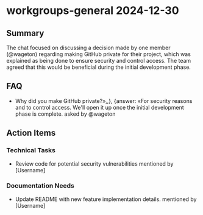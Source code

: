 # workgroups-general 2024-12-30

## Summary
The chat focused on discussing a decision made by one member (@wageton) regarding making GitHub private for their project, which was explained as being done to ensure security and control access. The team agreed that this would be beneficial during the initial development phase.

## FAQ
- Why did you make GitHub private?»,,}, {answer: «For security reasons and to control access. We'll open it up once the initial development phase is complete. asked by @wageton

## Action Items

### Technical Tasks
- Review code for potential security vulnerabilities mentioned by [Username]

### Documentation Needs
- Update README with new feature implementation details. mentioned by [Username]